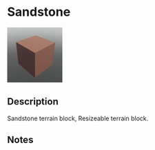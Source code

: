 # Sandstone

![Sandstone](../Cropped_Blocks/Terrain/Sandstone.png)

## Description
<!-- Write a description for this block -->
Sandstone terrain block, Resizeable terrain block.

## Notes
<!-- Any extra notes -->
